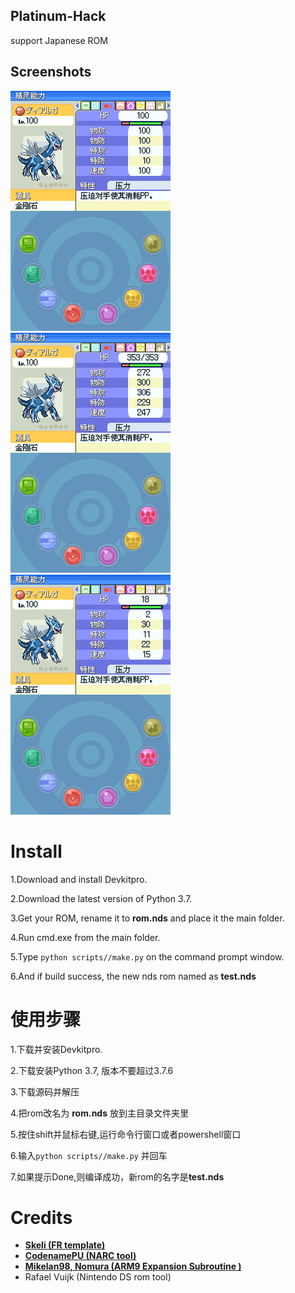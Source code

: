 ## Platinum-Hack
support Japanese ROM

## Screenshots
![Screenshots1](https://github.com/Bubble791/Platinum-Hack/blob/main/Screenshots/test__14435.png)![Screenshots1](https://github.com/Bubble791/Platinum-Hack/blob/main/Screenshots/test__14406.png)![Screenshots1](https://github.com/Bubble791/Platinum-Hack/blob/main/Screenshots/test__14455.png)

# Install
 1.Download and install Devkitpro. 
 
 2.Download the latest version of Python 3.7.
 
 3.Get your ROM, rename it to **rom.nds** and place it the main folder.
 
 4.Run cmd.exe from the main folder.
 
 5.Type `python scripts//make.py` on the command prompt window.
 
 6.And if build success, the new nds rom named as **test.nds**
 
 # 使用步骤 
 1.下载并安装Devkitpro. 
 
 2.下载安装Python 3.7, 版本不要超过3.7.6
 
 3.下载源码并解压
 
 4.把rom改名为 **rom.nds** 放到主目录文件夹里
 
 5.按住shift并鼠标右键,运行命令行窗口或者powershell窗口
 
 6.输入`python scripts//make.py` 并回车
 
 7.如果提示Done,则编译成功，新rom的名字是**test.nds**
 

# Credits
* [**Skeli (FR template)**][CFRU]
* [**CodenamePU (NARC tool)**][G5T]
* [**Mikelan98, Nomura (ARM9 Expansion Subroutine )**][ARM9]
* Rafael Vuijk (Nintendo DS rom tool)


[CFRU]: https://github.com/Skeli789/Complete-Fire-Red-Upgrade
[G5T]: https://github.com/CodenamePU/Gen5Tools
[ARM9]: pokehacking.com/r/20041000
